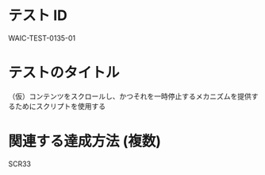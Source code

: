 # テスト ID

WAIC-TEST-0135-01

# テストのタイトル

（仮）コンテンツをスクロールし、かつそれを一時停止するメカニズムを提供するためにスクリプトを使用する

# 関連する達成方法 (複数)

SCR33
